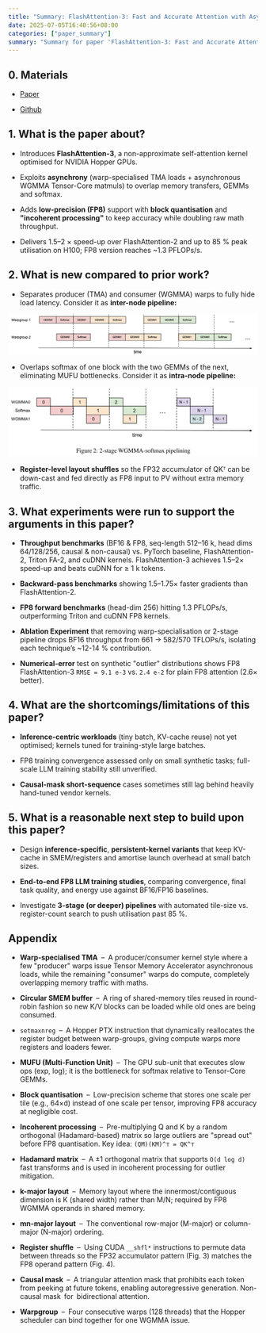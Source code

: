 ```yaml
---
title: "Summary: FlashAttention-3: Fast and Accurate Attention with Asynchrony and Low-precision"
date: 2025-07-05T16:40:56+08:00
categories: ["paper_summary"]
summary: "Summary for paper 'FlashAttention-3: Fast and Accurate Attention with Asynchrony and Low-precision'"
---
```


## 0. Materials

- [Paper](https://arxiv.org/pdf/2407.08608)

- [Github](https://github.com/Dao-AILab/flash-attention)

## 1. What is the paper about?

- Introduces **FlashAttention-3**, a non-approximate self-attention kernel optimised for NVIDIA Hopper GPUs.

- Exploits **asynchrony** (warp-specialised TMA loads + asynchronous WGMMA Tensor-Core matmuls) to overlap memory transfers, GEMMs and softmax.

- Adds **low-precision (FP8)** support with **block quantisation** and **"incoherent processing"** to keep accuracy while doubling raw math throughput.

- Delivers 1.5–2 × speed-up over FlashAttention-2 and up to 85 % peak utilisation on H100; FP8 version reaches ~1.3 PFLOPs/s.

## 2. What is new compared to prior work?

- Separates producer (TMA) and consumer (WGMMA) warps to fully hide load latency. Consider it as **inter-node pipeline:**

![image](inter-node-pipeline.png)

- Overlaps softmax of one block with the two GEMMs of the next, eliminating MUFU bottlenecks. Consider it as **intra-node pipeline:**

![image](intra-node-pipeline.png)

- **Register-level layout shuffles** so the FP32 accumulator of QKᵀ can be down-cast and fed directly as FP8 input to PV without extra memory traffic.

## 3. What experiments were run to support the arguments in this paper?

- **Throughput benchmarks** (BF16 & FP8, seq-length 512–16 k, head dims 64/128/256, causal & non-causal) vs. PyTorch baseline, FlashAttention-2, Triton FA-2, and cuDNN kernels. FlashAttention-3 achieves 1.5–2× speed-up and beats cuDNN for ≥ 1 k tokens.

- **Backward-pass benchmarks** showing 1.5–1.75× faster gradients than FlashAttention-2.

- **FP8 forward benchmarks** (head-dim 256) hitting 1.3 PFLOPs/s, outperforming Triton and cuDNN FP8 kernels.

- **Ablation Experiment** that removing warp-specialisation or 2-stage pipeline drops BF16 throughput from 661 → 582/570 TFLOPs/s, isolating each technique’s ~12-14 % contribution.

- **Numerical-error** test on synthetic "outlier" distributions shows FP8 FlashAttention-3 `RMSE = 9.1 e-3` vs. `2.4 e-2` for plain FP8 attention (2.6× better).

## 4. What are the shortcomings/limitations of this paper?

- **Inference-centric workloads** (tiny batch, KV-cache reuse) not yet optimised; kernels tuned for training-style large batches.

- FP8 training convergence assessed only on small synthetic tasks; full-scale LLM training stability still unverified.

- **Causal-mask short-sequence** cases sometimes still lag behind heavily hand-tuned vendor kernels.

## 5. What is a reasonable next step to build upon this paper?

- Design **inference-specific**, **persistent-kernel variants** that keep KV-cache in SMEM/registers and amortise launch overhead at small batch sizes.

- **End-to-end FP8 LLM training studies**, comparing convergence, final task quality, and energy use against BF16/FP16 baselines.

- Investigate **3-stage (or deeper) pipelines** with automated tile-size vs. register-count search to push utilisation past 85 %.

## Appendix

- **Warp-specialised TMA** – A producer/consumer kernel style where a few "producer" warps issue Tensor Memory Accelerator asynchronous loads, while the remaining "consumer" warps do compute, completely overlapping memory traffic with maths.

- **Circular SMEM buffer** – A ring of shared-memory tiles reused in round-robin fashion so new K/V blocks can be loaded while old ones are being consumed.

- `setmaxnreg` – A Hopper PTX instruction that dynamically reallocates the register budget between warp-groups, giving compute warps more registers and loaders fewer.

- **MUFU (Multi-Function Unit)** – The GPU sub-unit that executes slow ops (exp, log); it is the bottleneck for softmax relative to Tensor-Core GEMMs.

- **Block quantisation** – Low-precision scheme that stores one scale per tile (e.g., 64×d) instead of one scale per tensor, improving FP8 accuracy at negligible cost.

- **Incoherent processing** – Pre-multiplying Q and K by a random orthogonal (Hadamard-based) matrix so large outliers are "spread out" before FP8 quantisation. Key idea: `(QM)(KM)^⊤ = QK^⊤`

- **Hadamard matrix** – A ±1 orthogonal matrix that supports `O(d log d)` fast transforms and is used in incoherent processing for outlier mitigation.

- **k-major layout** – Memory layout where the innermost/contiguous dimension is K (shared width) rather than M/N; required by FP8 WGMMA operands in shared memory.

- **mn-major layout** – The conventional row-major (M-major) or column-major (N-major) ordering.

- **Register shuffle** – Using CUDA `__shfl*` instructions to permute data between threads so the FP32 accumulator pattern (Fig. 3) matches the FP8 operand pattern (Fig. 4).

- **Causal mask** – A triangular attention mask that prohibits each token from peeking at future tokens, enabling autoregressive generation. Non-causal mask for bidirectional attention.

- **Warpgroup** – Four consecutive warps (128 threads) that the Hopper scheduler can bind together for one WGMMA issue.
